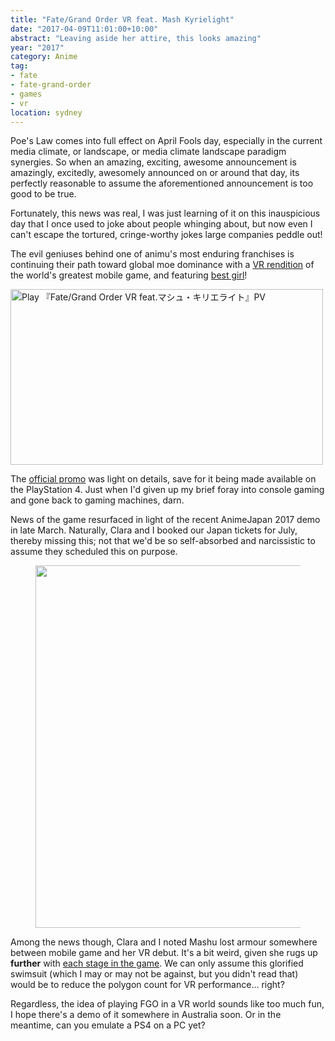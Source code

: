 ```yaml
---
title: "Fate/Grand Order VR feat. Mash Kyrielight"
date: "2017-04-09T11:01:00+10:00"
abstract: "Leaving aside her attire, this looks amazing"
year: "2017"
category: Anime
tag:
- fate
- fate-grand-order
- games
- vr
location: sydney
---
```

Poe's Law comes into full effect on April Fools day, especially in the current media climate, or landscape, or media climate landscape paradigm synergies. So when an amazing, exciting, awesome announcement is amazingly, excitedly, awesomely announced on or around that day, its perfectly reasonable to assume the aforementioned announcement is too good to be true.

Fortunately, this news was real, I was just learning of it on this inauspicious day that I once used to joke about people whinging about, but now even I can't escape the tortured, cringe-worthy jokes large companies peddle out!

The evil geniuses behind one of animu's most enduring franchises is continuing their path toward global moe dominance with a [VR rendition] of the world's greatest mobile game, and featuring [best girl]!

<p><a href="https://www.youtube.com/watch?v=6A3hdSY1qW0" title="Play 『Fate/Grand Order VR feat.マシュ・キリエライト』PV"><img src="https://rubenerd.com/files/2017/yt-6A3hdSY1qW0@1x.jpg" srcset="https://rubenerd.com/files/2017/yt-6A3hdSY1qW0@1x.jpg 1x, https://rubenerd.com/files/2017/yt-6A3hdSY1qW0@2x.jpg 2x" alt="Play 『Fate/Grand Order VR feat.マシュ・キリエライト』PV" style="width:500px;height:281px;" /></a></p>

The [official promo] was light on details, save for it being made available on the PlayStation 4. Just when I'd given up my brief foray into console gaming and gone back to gaming machines, darn.

News of the game resurfaced in light of the recent AnimeJapan 2017 demo in late March. Naturally, Clara and I booked our Japan tickets for July, thereby missing this; not that we'd be so self-absorbed and narcissistic to assume they scheduled this on purpose.

<figure><img src="https://rubenerd.com/files/2017/shielder-vr@1x.jpg" alt="" style="width:500px; height:580px" srcset="https://rubenerd.com/files/2017/shielder-vr@1x.jpg 1x, https://rubenerd.com/files/2017/shielder-vr@2x.jpg 2x" /></figure>

Among the news though, Clara and I noted Mashu lost armour somewhere between mobile game and her VR debut. It's a bit weird, given she rugs up **further** with [each stage in the game]. We can only assume this glorified swimsuit (which I may or may not be against, but you didn't read that) would be to reduce the polygon count for VR performance... right?

Regardless, the idea of playing FGO in a VR world sounds like too much fun, I hope there's a demo of it somewhere in Australia soon. Or in the meantime, can you emulate a PS4 on a PC yet?

[best girl]: http://knowyourmeme.com/memes/best-girl
[official promo]: https://www.youtube.com/watch?v=6A3hdSY1qW0
[VR rendition]: http://vr.fate-go.jp
[each stage in the game]: http://vignette3.wikia.nocookie.net/fategrandorder/images/3/32/Shielder3.png/revision/latest?cb=20170206150347

